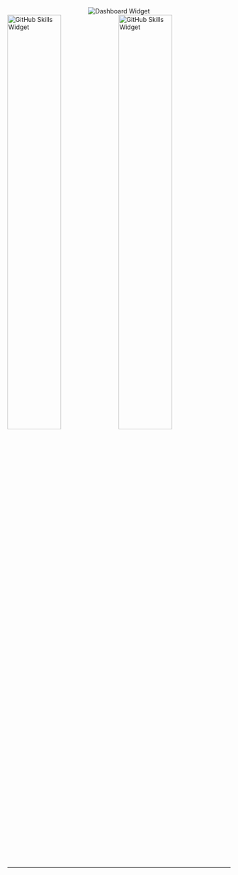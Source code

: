 <head>
    <style>
    /* Add alt attribute to img element */
    img[alt="Dashboard"] {
        alt: "Dashboard Widget";
    }
    /* Add alt attribute to img element */
    img[alt="GitHub WidgetBox"] {
        alt: "GitHub Skills Widget";
    }
    /* Add media queries for different screen sizes */
    @media only screen and (max-width: 768px) {
        img {
            width: 100%;
        }
    }
    @media only screen and (max-width: 576px) {
        /* Add styles for smaller screens, such as mobile devices */
    }
    @media only screen and (min-width: 769px) and (max-width: 992px) {
        /* Add styles for larger screens, such as tablets */
    }
    @media only screen and (min-width: 993px) {
        /* Add styles for even larger screens, such as laptops and desktops */
    }
</style>
</head>

<section>
    <div align="center">
        <img src="https://github-widgetbox.vercel.app/api/profile?username=damianodoug&data=followers,repositories,stars,commits&theme=aether" alt="Dashboard Widget">
    </div>
    <div>
        <img width="49%" src="https://github-widgetbox.vercel.app/api/skills?names=html,css,javascript,python,go,mysql,postgresql&includeNames=true&theme=aether" alt="GitHub Skills Widget" />
        <img width="49%" src="https://github-widgetbox.vercel.app/api/skills?tools=mongodb,docker,apache,nginx,nodejs,heroku,aws&includeNames=true&theme=aether" alt="GitHub Skills Widget" />
    </div>
    <hr>
    <!-- <div>
        <img src="https://github-readme-stats.vercel.app/api?username=damianodoug&show_icons=true&hide_border=true&bg_color=101820&icon_color=cf6bdd&text_color=bfbfbf&border_radius=10&include_all_commits=true&count_private=true&custom_title=Satus&title_color=cf6bdd&text_bold=false&layout=compact">
        <img src="https://github-readme-stats.vercel.app/api/top-langs/?username=damianodoug&layout=compact&hide_border=true&bg_color=101820&icon_color=cf6bdd&text_color=bfbfbf&border_radius=10&title_color=cf6bdd&text_bold=false"/>
    </div> -->
</section>